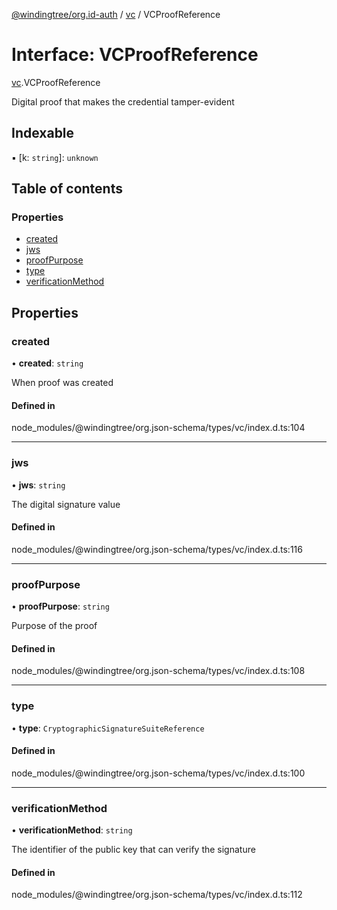 [@windingtree/org.id-auth](../README.md) / [vc](../modules/vc.md) / VCProofReference

# Interface: VCProofReference

[vc](../modules/vc.md).VCProofReference

Digital proof that makes the credential tamper-evident

## Indexable

▪ [k: `string`]: `unknown`

## Table of contents

### Properties

- [created](vc.VCProofReference.md#created)
- [jws](vc.VCProofReference.md#jws)
- [proofPurpose](vc.VCProofReference.md#proofpurpose)
- [type](vc.VCProofReference.md#type)
- [verificationMethod](vc.VCProofReference.md#verificationmethod)

## Properties

### created

• **created**: `string`

When proof was created

#### Defined in

node_modules/@windingtree/org.json-schema/types/vc/index.d.ts:104

___

### jws

• **jws**: `string`

The digital signature value

#### Defined in

node_modules/@windingtree/org.json-schema/types/vc/index.d.ts:116

___

### proofPurpose

• **proofPurpose**: `string`

Purpose of the proof

#### Defined in

node_modules/@windingtree/org.json-schema/types/vc/index.d.ts:108

___

### type

• **type**: `CryptographicSignatureSuiteReference`

#### Defined in

node_modules/@windingtree/org.json-schema/types/vc/index.d.ts:100

___

### verificationMethod

• **verificationMethod**: `string`

The identifier of the public key that can verify the signature

#### Defined in

node_modules/@windingtree/org.json-schema/types/vc/index.d.ts:112

